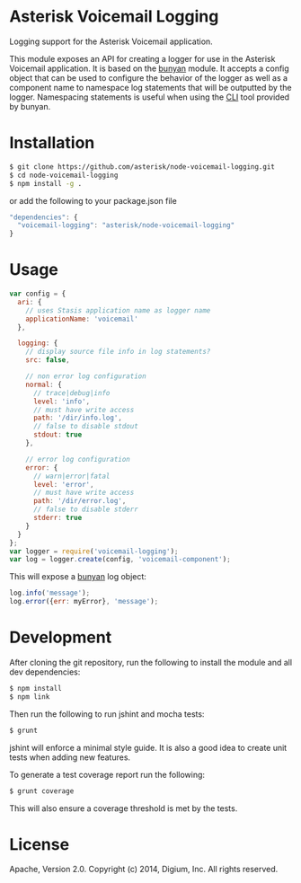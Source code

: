 # Asterisk Voicemail Logging

Logging support for the Asterisk Voicemail application.

This module exposes an API for creating a logger for use in the Asterisk Voicemail application. It is based on the [bunyan](https://github.com/trentm/node-bunyan) module. It accepts a config object that can be used to configure the behavior of the logger as well as a component name to namespace log statements that will be outputted by the logger. Namespacing statements is useful when using the [CLI](https://github.com/trentm/node-bunyan#cli-usage) tool provided by bunyan.

# Installation

```bash
$ git clone https://github.com/asterisk/node-voicemail-logging.git
$ cd node-voicemail-logging
$ npm install -g .
```

or add the following to your package.json file

```JavaScript
"dependencies": {
  "voicemail-logging": "asterisk/node-voicemail-logging"
}
```

# Usage

```JavaScript
var config = {
  ari: {
    // uses Stasis application name as logger name
    applicationName: 'voicemail'
  },

  logging: {
    // display source file info in log statements?
    src: false,

    // non error log configuration
    normal: {
      // trace|debug|info
      level: 'info',
      // must have write access
      path: '/dir/info.log',
      // false to disable stdout
      stdout: true
    },

    // error log configuration
    error: {
      // warn|error|fatal
      level: 'error',
      // must have write access
      path: '/dir/error.log',
      // false to disable stderr
      stderr: true
    }
  }
};
var logger = require('voicemail-logging');
var log = logger.create(config, 'voicemail-component');
```

This will expose a [bunyan](https://github.com/trentm/node-bunyan#log-method-api) log object:

```JavaScript
log.info('message');
log.error({err: myError}, 'message');
```

# Development

After cloning the git repository, run the following to install the module and all dev dependencies:

```bash
$ npm install
$ npm link
```

Then run the following to run jshint and mocha tests:

```bash
$ grunt
```

jshint will enforce a minimal style guide. It is also a good idea to create unit tests when adding new features.

To generate a test coverage report run the following:

```bash
$ grunt coverage
```

This will also ensure a coverage threshold is met by the tests.

# License

Apache, Version 2.0. Copyright (c) 2014, Digium, Inc. All rights reserved.


